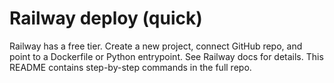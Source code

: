 # Railway deploy (quick)

Railway has a free tier. Create a new project, connect GitHub repo, and point to a Dockerfile or Python entrypoint.
See Railway docs for details. This README contains step-by-step commands in the full repo.
